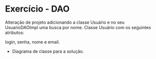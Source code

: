  # Exercício - DAO
 
Alteração de projeto adicionando a classe Usuário e no seu UsuarioDAOImpl uma busca por nome.
Classe Usuário com os seguintes atributos:

login, senha, nome e email.

* Diagrama de classe para a solução.

